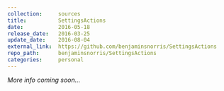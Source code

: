 ```yaml
---
collection:     sources
title:          SettingsActions
date:           2016-05-18
release_date:   2016-03-25
update_date:    2016-08-04
external_link:  https://github.com/benjaminsnorris/SettingsActions
repo_path:      benjaminsnorris/SettingsActions
categories:     personal
---
```


_More info coming soon…_
